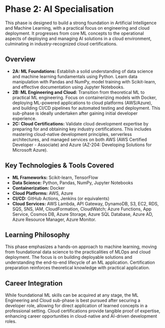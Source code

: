 # Phase 2: AI Specialisation

This phase is designed to build a strong foundation in Artificial Intelligence and Machine Learning, with a practical focus on engineering and cloud deployment. It progresses from core ML concepts to the operational aspects of deploying and managing AI solutions in a cloud environment, culminating in industry-recognized cloud certifications.

## Overview

*   **2A: ML Foundations:** Establish a solid understanding of data science and machine learning fundamentals using Python. Learn data manipulation with Pandas and NumPy, model training with Scikit-learn, and effective documentation using Jupyter Notebooks.
*   **2B: ML Engineering and Cloud:** Transition from theoretical ML to practical ML engineering. Focus on containerizing models with Docker, deploying ML-powered applications to cloud platforms (AWS/Azure), and building CI/CD pipelines for automated testing and deployment. This sub-phase is ideally undertaken after gaining initial developer experience.
*   **2C: Cloud Certifications:** Validate cloud development expertise by preparing for and obtaining key industry certifications. This includes mastering cloud-native development principles, serverless architectures, and managed services on both AWS (AWS Certified Developer - Associate) and Azure (AZ-204: Developing Solutions for Microsoft Azure).

## Key Technologies & Tools Covered

*   **ML Frameworks:** Scikit-learn, TensorFlow
*   **Data Science:** Python, Pandas, NumPy, Jupyter Notebooks
*   **Containerization:** Docker
*   **Cloud Platforms:** AWS, Azure
*   **CI/CD:** GitHub Actions, Jenkins (or equivalents)
*   **Cloud Services:** AWS Lambda, API Gateway, DynamoDB, S3, EC2, RDS, SQS, SNS, IAM, CloudFormation, CloudWatch; Azure Functions, App Service, Cosmos DB, Azure Storage, Azure SQL Database, Azure AD, Azure Resource Manager, Azure Monitor.

## Learning Philosophy

This phase emphasizes a hands-on approach to machine learning, moving from foundational data science to the practicalities of MLOps and cloud deployment. The focus is on building deployable solutions and understanding the end-to-end lifecycle of an ML application. Certification preparation reinforces theoretical knowledge with practical application.

## Career Integration

While foundational ML skills can be acquired at any stage, the ML Engineering and Cloud sub-phase is best pursued after securing a developer role, allowing for direct application of learned concepts in a professional setting. Cloud certifications provide tangible proof of expertise, enhancing career opportunities in cloud-native and AI-driven development roles.
